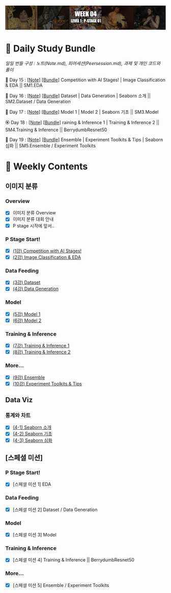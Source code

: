 <p align="center"><img src="https://github.com/iamtrueline/Boostcamp_AI_Tech_Note/blob/main/images/week04.jpg" alt="week 02"></p>

# :notebook_with_decorative_cover: Daily Study Bundle

*일일 번들 구성 : 노트(Note.md), 피어세션(Peersession.md), 과제 및 개인 코드와 풀이*

🌸 Day 15 : [[Note]](https://github.com/iamtrueline/Boostcamp_AI_Tech_Note/tree/main/LEVEL1_P_1/Day15/Note.md "Day 15 Note") [[Bundle]](https://github.com/iamtrueline/Boostcamp_AI_Tech_Note/tree/main/LEVEL1_P_1/Day15 "Day 15") Competition with AI Stages! | Image Classification & EDA || SM1.EDA

💮 Day 16 : [[Note]](https://github.com/iamtrueline/Boostcamp_AI_Tech_Note/tree/main/LEVEL1_P_1/Day16/Note.md "Day 16 Note") [[Bundle]](https://github.com/iamtrueline/Boostcamp_AI_Tech_Note/tree/main/LEVEL1_P_1/Day16 "Day 16") Dataset | Data Generation | Seaborn 소개 || SM2.Dataset / Data Generation

🌺 Day 17 : [[Note]](https://github.com/iamtrueline/Boostcamp_AI_Tech_Note/tree/main/LEVEL1_P_1/Day17/Note.md "Day 17 Note") [[Bundle]](https://github.com/iamtrueline/Boostcamp_AI_Tech_Note/tree/main/LEVEL1_P_1/Day17 "Day 17") Model 1 | Model 2 | Seaborn 기초 || SM3.Model

🏵️ Day 18 : [[Note]](https://github.com/iamtrueline/Boostcamp_AI_Tech_Note/tree/main/LEVEL1_P_1/Day18/Note.md "Day 18 Note") [[Bundle]](https://github.com/iamtrueline/Boostcamp_AI_Tech_Note/tree/main/LEVEL1_P_1/Day18 "Day 15") raining & Inference 1 | Training & Inference 2 || SM4.Training & Inference || BerrydumbResnet50

💐 Day 19 : [[Note]](https://github.com/iamtrueline/Boostcamp_AI_Tech_Note/tree/main/LEVEL1_P_1/Day19/Note.md "Day 19 Note") [[Bundle]](https://github.com/iamtrueline/Boostcamp_AI_Tech_Note/tree/main/LEVEL1_P_1/Day19 "Day 19") Ensemble | Experiment Toolkits & Tips | Seaborn 심화 || SM5.Ensemble / Experiment Toolkits

# :date: Weekly Contents
## 이미지 분류
### Overview
- [x] 이미지 분류 Overview
- [x] 이미지 분류 대회 안내
- [x] P stage 시작에 앞서..
### P Stage Start!
- [x] [(1강) Competition with AI Stages!](https://github.com/iamtrueline/Boostcamp_AI_Tech_Note/blob/main/LEVEL1_P_1/Day15/Note.md "Day15 Note")
- [x] [(2강) Image Classification & EDA](https://github.com/iamtrueline/Boostcamp_AI_Tech_Note/blob/main/LEVEL1_P_1/Day15/Note.md "Day15 Note")
### Data Feeding
- [x] [(3강) Dataset](https://github.com/iamtrueline/Boostcamp_AI_Tech_Note/blob/main/LEVEL1_P_1/Day16/Note.md "Day16 Note")
- [x] [(4강) Data Generation](https://github.com/iamtrueline/Boostcamp_AI_Tech_Note/blob/main/LEVEL1_P_1/Day16/Note.md "Day16 Note")
### Model
- [x] [(5강) Model 1](https://github.com/iamtrueline/Boostcamp_AI_Tech_Note/blob/main/LEVEL1_P_1/Day17/Note.md "Day17 Note")
- [x] [(6강) Model 2](https://github.com/iamtrueline/Boostcamp_AI_Tech_Note/blob/main/LEVEL1_P_1/Day17/Note.md "Day17 Note")
### Training & Inference
- [x] [(7강) Training & Inference 1](https://github.com/iamtrueline/Boostcamp_AI_Tech_Note/blob/main/LEVEL1_P_1/Day18/Note.md "Day18 Note")
- [x] [(8강) Training & Inference 2](https://github.com/iamtrueline/Boostcamp_AI_Tech_Note/blob/main/LEVEL1_P_1/Day18/Note.md "Day18 Note")
### More...
- [x] [(9강) Ensemble](https://github.com/iamtrueline/Boostcamp_AI_Tech_Note/blob/main/LEVEL1_P_1/Day19/Note.md "Day19 Note")
- [x] [(10강) Experiment Toolkits & Tips](https://github.com/iamtrueline/Boostcamp_AI_Tech_Note/blob/main/LEVEL1_P_1/Day19/Note.md "Day19 Note")
## Data Viz
### 통계와 차트
- [x] [(4-1) Seaborn 소개](https://github.com/iamtrueline/Boostcamp_AI_Tech_Note/blob/main/LEVEL1_P_1/Day16/Note.md "Day16 Note")
- [x] [(4-2) Seaborn 기초](https://github.com/iamtrueline/Boostcamp_AI_Tech_Note/blob/main/LEVEL1_P_1/Day17/Note.md "Day17 Note")
- [x] [(4-3) Seaborn 심화](https://github.com/iamtrueline/Boostcamp_AI_Tech_Note/blob/main/LEVEL1_P_1/Day19/Note.md "Day19 Note")
## [스페셜 미션]
### P Stage Start!
- [x] [스페셜 미션 1] EDA
### Data Feeding
- [x] [스페셜 미션 2] Dataset / Data Generation
### Model
- [x] [스페셜 미션 3] Model
### Training & Inference
- [x] [스페셜 미션 4] Training & Inference || BerrydumbResnet50
### More...
- [x] [스페셜 미션 5] Ensemble / Experiment Toolkits
